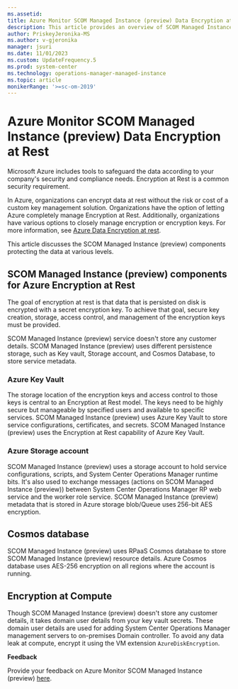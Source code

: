 ```yaml
---
ms.assetid: 
title: Azure Monitor SCOM Managed Instance (preview) Data Encryption at Rest
description: This article provides an overview of SCOM Managed Instance (preview) Data Encryption at Rest.
author: PriskeyJeronika-MS
ms.author: v-gjeronika
manager: jsuri
ms.date: 11/01/2023
ms.custom: UpdateFrequency.5
ms.prod: system-center
ms.technology: operations-manager-managed-instance
ms.topic: article
monikerRange: '>=sc-om-2019'
---
```


# Azure Monitor SCOM Managed Instance (preview) Data Encryption at Rest 

Microsoft Azure includes tools to safeguard the data according to your company's security and compliance needs. Encryption at Rest is a common security requirement. 

In Azure, organizations can encrypt data at rest without the risk or cost of a custom key management solution. Organizations have the option of letting Azure completely manage Encryption at Rest. Additionally, organizations have various options to closely manage encryption or encryption keys. For more information, see [Azure Data Encryption at rest](/azure/security/fundamentals/encryption-atrest).

This article discusses the SCOM Managed Instance (preview) components protecting the data at various levels.

## SCOM Managed Instance (preview) components for Azure Encryption at Rest 

The goal of encryption at rest is that data that is persisted on disk is encrypted with a secret encryption key. To achieve that goal, secure key creation, storage, access control, and management of the encryption keys must be provided.

SCOM Managed Instance (preview) service doesn't store any customer details. SCOM Managed Instance (preview) uses different persistence storage, such as Key vault, Storage account, and Cosmos Database, to store service metadata.

### Azure Key Vault 

The storage location of the encryption keys and access control to those keys is central to an Encryption at Rest model. The keys need to be highly secure but manageable by specified users and available to specific services. SCOM Managed Instance (preview) uses Azure Key Vault to store service configurations, certificates, and secrets. SCOM Managed Instance (preview) uses the Encryption at Rest capability of Azure Key Vault.

### Azure Storage account 

SCOM Managed Instance (preview) uses a storage account to hold service configurations, scripts, and System Center Operations Manager runtime bits. It's also used to exchange messages (actions on SCOM Managed Instance (preview)) between System Center Operations Manager RP web service and the worker role service. SCOM Managed Instance (preview) metadata that is stored in Azure storage blob/Queue uses 256-bit AES encryption. 

## Cosmos database 

SCOM Managed Instance (preview) uses RPaaS Cosmos database to store SCOM Managed Instance (preview) resource details. Azure Cosmos database uses AES-256 encryption on all regions where the account is running. 

## Encryption at Compute 

Though SCOM Managed Instance (preview) doesn't store any customer details, it takes domain user details from your key vault secrets. These domain user details are used for adding System Center Operations Manager management servers to on-premises Domain controller. To avoid any data leak at compute, encrypt it using the VM extension `AzureDiskEncryption`. 

**Feedback**

Provide your feedback on Azure Monitor SCOM Managed Instance (preview) [here](https://forms.office.com/pages/responsepage.aspx?id=v4j5cvGGr0GRqy180BHbR8_G7TnWWL9AgnUEG-odf9BUNkhBQ0s4NUIxVTY5UjBSUzhENUZVNlNVUS4u).

